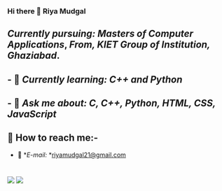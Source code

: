 ### Hi there 👋 Riya Mudgal

 ## *Currently pursuing: Masters of Computer Applications*, *From, KIET Group of Institution, Ghaziabad*.
## - 🌱 *Currently learning:* *C++ and Python*
## - 💬 *Ask me about:* *C, C++, Python, HTML, CSS, JavaScript*

## :satellite: How to reach me:-
- :e-mail: **E-mail:* *riyamudgal21@gmail.com

#


<img align ="center" src ="https://github-readme-stats.vercel.app/api?username=riyamudgal&theme=blue-green&show_icons=true" />


<img align ="center" src="https://github-readme-streak-stats.herokuapp.com/?user=riyamudgal" />



